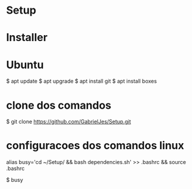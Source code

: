 # Setup

# Installer 
# Ubuntu 
$ apt update
$ apt upgrade
$ apt install git
$ apt install boxes

# clone dos comandos
$ git clone https://github.com/GabrielJes/Setup.git

# configuracoes dos comandos linux 
alias busy='cd ~/Setup/ && bash dependencies.sh' >> .bashrc && source .bashrc

$ busy





